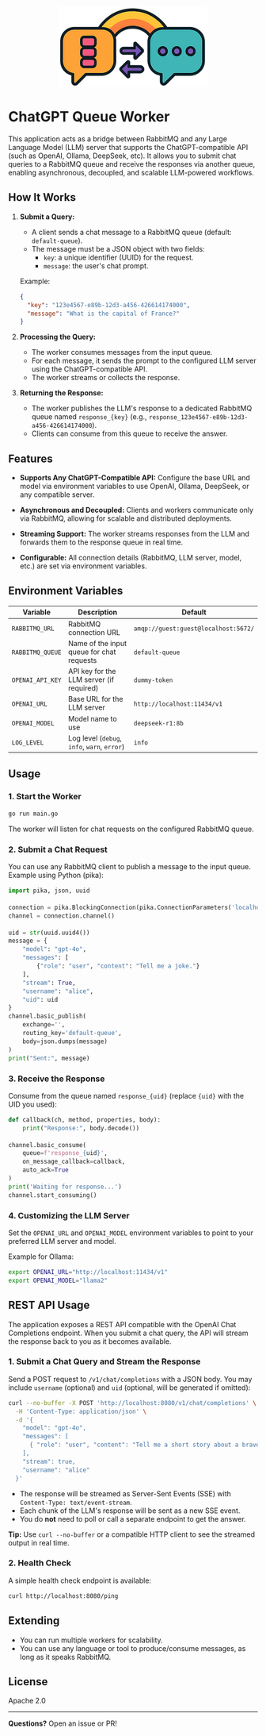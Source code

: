 <div align="center">
  <img src="logo.png" alt="ChatGPT Queue Worker Logo" />
</div>

# ChatGPT Queue Worker

This application acts as a bridge between RabbitMQ and any Large Language Model (LLM) server that supports the ChatGPT-compatible API (such as OpenAI, Ollama, DeepSeek, etc). It allows you to submit chat queries to a RabbitMQ queue and receive the responses via another queue, enabling asynchronous, decoupled, and scalable LLM-powered workflows.

## How It Works

1. **Submit a Query:**
   - A client sends a chat message to a RabbitMQ queue (default: `default-queue`).
   - The message must be a JSON object with two fields:
     - `key`: a unique identifier (UUID) for the request.
     - `message`: the user's chat prompt.

   Example:
   ```json
   {
     "key": "123e4567-e89b-12d3-a456-426614174000",
     "message": "What is the capital of France?"
   }
   ```

2. **Processing the Query:**
   - The worker consumes messages from the input queue.
   - For each message, it sends the prompt to the configured LLM server using the ChatGPT-compatible API.
   - The worker streams or collects the response.

3. **Returning the Response:**
   - The worker publishes the LLM's response to a dedicated RabbitMQ queue named `response_{key}` (e.g., `response_123e4567-e89b-12d3-a456-426614174000`).
   - Clients can consume from this queue to receive the answer.

## Features

- **Supports Any ChatGPT-Compatible API:**
  Configure the base URL and model via environment variables to use OpenAI, Ollama, DeepSeek, or any compatible server.

- **Asynchronous and Decoupled:**
  Clients and workers communicate only via RabbitMQ, allowing for scalable and distributed deployments.

- **Streaming Support:**
  The worker streams responses from the LLM and forwards them to the response queue in real time.

- **Configurable:**
  All connection details (RabbitMQ, LLM server, model, etc.) are set via environment variables.

## Environment Variables

| Variable           | Description                                      | Default                                 |
|--------------------|--------------------------------------------------|-----------------------------------------|
| `RABBITMQ_URL`     | RabbitMQ connection URL                          | `amqp://guest:guest@localhost:5672/`    |
| `RABBITMQ_QUEUE`   | Name of the input queue for chat requests        | `default-queue`                         |
| `OPENAI_API_KEY`   | API key for the LLM server (if required)         | `dummy-token`                           |
| `OPENAI_URL`       | Base URL for the LLM server                      | `http://localhost:11434/v1`             |
| `OPENAI_MODEL`     | Model name to use                                | `deepseek-r1:8b`                        |
| `LOG_LEVEL`        | Log level (`debug`, `info`, `warn`, `error`)     | `info`                                  |

## Usage

### 1. Start the Worker

```sh
go run main.go
```

The worker will listen for chat requests on the configured RabbitMQ queue.

### 2. Submit a Chat Request

You can use any RabbitMQ client to publish a message to the input queue.
Example using Python (pika):

```python
import pika, json, uuid

connection = pika.BlockingConnection(pika.ConnectionParameters('localhost'))
channel = connection.channel()

uid = str(uuid.uuid4())
message = {
    "model": "gpt-4o",
    "messages": [
        {"role": "user", "content": "Tell me a joke."}
    ],
    "stream": True,
    "username": "alice",
    "uid": uid
}
channel.basic_publish(
    exchange='',
    routing_key='default-queue',
    body=json.dumps(message)
)
print("Sent:", message)
```

### 3. Receive the Response

Consume from the queue named `response_{uid}` (replace `{uid}` with the UID you used):

```python
def callback(ch, method, properties, body):
    print("Response:", body.decode())

channel.basic_consume(
    queue=f'response_{uid}',
    on_message_callback=callback,
    auto_ack=True
)
print('Waiting for response...')
channel.start_consuming()
```

### 4. Customizing the LLM Server

Set the `OPENAI_URL` and `OPENAI_MODEL` environment variables to point to your preferred LLM server and model.

Example for Ollama:
```sh
export OPENAI_URL="http://localhost:11434/v1"
export OPENAI_MODEL="llama2"
```

## REST API Usage

The application exposes a REST API compatible with the OpenAI Chat Completions endpoint. When you submit a chat query, the API will stream the response back to you as it becomes available.

### 1. Submit a Chat Query and Stream the Response

Send a POST request to `/v1/chat/completions` with a JSON body. You may include `username` (optional) and `uid` (optional, will be generated if omitted):

```bash
curl --no-buffer -X POST 'http://localhost:8080/v1/chat/completions' \
  -H 'Content-Type: application/json' \
  -d '{
    "model": "gpt-4o",
    "messages": [
      { "role": "user", "content": "Tell me a short story about a brave knight." }
    ],
    "stream": true,
    "username": "alice"
  }'
```

- The response will be streamed as Server-Sent Events (SSE) with `Content-Type: text/event-stream`.
- Each chunk of the LLM's response will be sent as a new SSE event.
- You do **not** need to poll or call a separate endpoint to get the answer.

**Tip:** Use `curl --no-buffer` or a compatible HTTP client to see the streamed output in real time.

### 2. Health Check

A simple health check endpoint is available:

```bash
curl http://localhost:8080/ping
```

## Extending

- You can run multiple workers for scalability.
- You can use any language or tool to produce/consume messages, as long as it speaks RabbitMQ.

## License

Apache 2.0

---

**Questions?**
Open an issue or PR!
